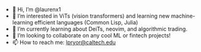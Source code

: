 - 👋 Hi, I’m @laurenx1
- 👀 I’m interested in ViTs (vision transformers) and learning new machine-learning efficient languages (Common Lisp, Julia)
- 🌱 I’m currently learning about DeiTs, neovim, and algorithmic trading. 
- 💞️ I’m looking to collaborate on any cool ML or fintech projects!
- 📫 How to reach me: lpryor@caltech.edu

<!---
laurenx1/laurenx1 is a ✨ special ✨ repository because its `README.md` (this file) appears on your GitHub profile.
You can click the Preview link to take a look at your changes.
--->
